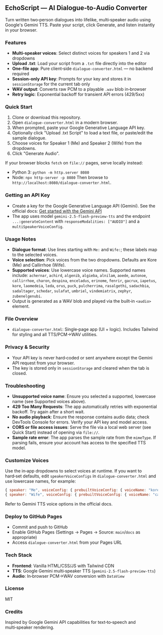 ## EchoScript — AI Dialogue‑to‑Audio Converter

Turn written two‑person dialogues into lifelike, multi‑speaker audio using Google's Gemini TTS. Paste your script, click Generate, and listen instantly in your browser.

### Features
- **Multi‑speaker voices**: Select distinct voices for speakers 1 and 2 via dropdowns
- **Upload .txt**: Load your script from a `.txt` file directly into the editor
- **One‑file app**: Pure client‑side `dialogue-converter.html` — no backend required
- **Session‑only API key**: Prompts for your key and stores it in `sessionStorage` for the current tab only
- **WAV output**: Converts raw PCM to a playable `.wav` blob in‑browser
- **Retry logic**: Exponential backoff for transient API errors (429/5xx)

### Quick Start
1. Clone or download this repository.
2. Open `dialogue-converter.html` in a modern browser.
3. When prompted, paste your Google Generative Language API key.
4. Optionally click "Upload .txt Script" to load a text file, or paste/edit the sample dialogue.
5. Choose voices for Speaker 1 (Me) and Speaker 2 (Wife) from the dropdowns.
6. Click "Generate Audio".

If your browser blocks `fetch` on `file://` pages, serve locally instead:
- Python 3: `python -m http.server 8080`
- Node: `npx http-server -p 8080`
Then browse to `http://localhost:8080/dialogue-converter.html`.

### Getting an API Key
- Create a key for the Google Generative Language API (Gemini). See the official docs: [Get started with the Gemini API](https://ai.google.dev/)
- The app uses model `gemini-2.5-flash-preview-tts` and the endpoint `...:generateContent` with `responseModalities: ["AUDIO"]` and a `multiSpeakerVoiceConfig`.

### Usage Notes
- **Dialogue format**: Use lines starting with `Me:` and `Wife:`; these labels map to the selected voices.
- **Voice selection**: Pick voices from the two dropdowns. Defaults are Kore (Me) and Callirrhoe (Wife).
- **Supported voices**: Use lowercase voice names. Supported names include: `achernar`, `achird`, `algenib`, `algieba`, `alnilam`, `aoede`, `autonoe`, `callirrhoe`, `charon`, `despina`, `enceladus`, `erinome`, `fenrir`, `gacrux`, `iapetus`, `kore`, `laomedeia`, `leda`, `orus`, `puck`, `pulcherrima`, `rasalgethi`, `sadachbia`, `sadaltager`, `schedar`, `sulafat`, `umbriel`, `vindemiatrix`, `zephyr`, `zubenelgenubi`.
- Output is generated as a WAV blob and played via the built‑in `<audio>` element.

### File Overview
- `dialogue-converter.html`: Single‑page app (UI + logic). Includes Tailwind for styling and all TTS/PCM→WAV utilities.

### Privacy & Security
- Your API key is never hard‑coded or sent anywhere except the Gemini API request from your browser.
- The key is stored only in `sessionStorage` and cleared when the tab is closed.

### Troubleshooting
- **Unsupported voice name**: Ensure you selected a supported, lowercase name (see Supported voices above).
- **429 Too Many Requests**: The app automatically retries with exponential backoff. Try again after a short wait.
- **No audio playback**: Ensure the response contains audio data; check DevTools Console for errors. Verify your API key and model access.
- **CORS or file access issues**: Serve the file via a local web server (see Quick Start) instead of opening via `file://`.
- **Sample rate error**: The app parses the sample rate from the `mimeType`. If parsing fails, ensure your account has access to the specified TTS model.

### Customize Voices
Use the in‑app dropdowns to select voices at runtime. If you want to hard‑set defaults, edit `speakerVoiceConfigs` in `dialogue-converter.html` and use lowercase names, for example:
```js
{ speaker: "Me", voiceConfig: { prebuiltVoiceConfig: { voiceName: "kore" } } }
{ speaker: "Wife", voiceConfig: { prebuiltVoiceConfig: { voiceName: "callirrhoe" } } }
```
Refer to Gemini TTS voice options in the official docs.

### Deploy to GitHub Pages
- Commit and push to GitHub
- Enable GitHub Pages (Settings → Pages → Source: `main`/`docs` as appropriate)
- Access `dialogue-converter.html` from your Pages URL

### Tech Stack
- **Frontend**: Vanilla HTML/CSS/JS with Tailwind CDN
- **TTS**: Google Gemini multi‑speaker TTS (`gemini-2.5-flash-preview-tts`)
- **Audio**: In‑browser PCM→WAV conversion with `DataView`

### License
MIT

### Credits
Inspired by Google Gemini API capabilities for text‑to‑speech and multi‑speaker rendering.
